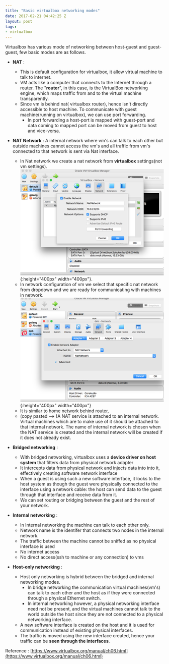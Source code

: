 ```yaml
---
title: "Basic virtualbox networking modes"
date: 2017-02-21 04:42:25 Z
layout: post
tags:
- virtualbox
---
```


Virtualbox has various mode of networking between host-guest and guest-guest, few basic modes are as follows.

* **NAT** :
	* This is default configuration for virtualbox, it allow virtual machine to talk to internet.
	* VM acts like a  computer that connects to the Internet through a router. The "**router**", in this case, is the VirtualBox networking engine, which maps traffic from and to the virtual machine transparently.
	* Since vm is behind nat( virtualbox router), hence isn't directly accessible to host machine. To  communicate with  guest machine(running on virtualbox), we can use port forwarding.
		* In port forwarding a host-port is mapped with guest-port and data coming to mapped port can be moved from guest to host and vice-versa.

* **NAT Network** : A internal network where vm's can talk to each other but outside machines cannot access the vm's and all traffic from vm's connected to that network is sent via Nat interface.
	* In Nat network we create a nat network from **virtualbox** settings(not vm settings).![Image here](static/img/virtualbox_network_01.png){:height="400px" width="400px"}.
	* In network configuration of vm  we select that specific nat network from dropdown and we are ready for communicating with machines in network. ![Image here](static/img/virtualbox_network_02.png){:height="400px" width="400px"}
	* It is similar to home network behind router,
	* (copy pasted --> )A NAT service is attached to an internal network. Virtual machines which are to make use of it should be attached to that internal network. The name of internal network is chosen when the NAT service is created and the internal network will be created if it does not already exist.

* **Bridged networking** :
	* With bridged networking, virtualbox uses a **device driver on host system** that filters data from physical network adapter
	* It intercepts data from physical network and injects data into into it, effectively creating software network interface
	* When a guest is using such a new software interface, it looks to the host system as though the guest were physically connected to the interface using a network cable: the host can send data to the guest through that interface and receive data from it.
	* We can set routing or bridging between the guest and the rest of your network.

* **Internal networking** :
	* In Internal networking the machine can talk to each other only.
	* Network name is the identifer that connects two nodes in the internal network.
	* The traffic between the machine cannot be sniffed as no physical interface is used
    * No internet access
    * No direct access(ssh to machine or any connection) to vms

* **Host-only networking** :
	* Host only networking  is hybrid between the bridged and internal networking modes.
		* In bridge networking the communication virtual machines(vm's) can talk to each other and the host as if they were connected through a physical Ethernet switch.
		* In internal networking however, a physical networking interface need not be present, and the virtual machines cannot talk to the world outside the host since they are not connected to a physical networking interface.
	* A new software interface is created on the host and it is used for communication instead of existing physical interfaces.
	* The traffic is moved using the new interface created, hence your traffic can be **seen through the interfaces**.

Reference : [https://www.virtualbox.org/manual/ch06.html](https://www.virtualbox.org/manual/ch06.html)
